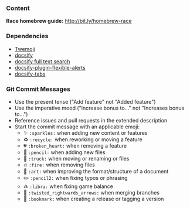 ### Content
**Race homebrew guide:** http://bit.ly/homebrew-race

### Dependencies
- [Twemoji](https://github.com/twitter/twemoji)
- [docsify](https://docsify.js.org/#/?id=docsify)
- [docsify full text search](https://docsify.js.org/#/plugins?id=full-text-search)
- [docsify-plugin-flexible-alerts](https://github.com/zanfab/docsify-plugin-flexible-alerts)
- [docsify-tabs](https://github.com/jhildenbiddle/docsify-tabs)

### Git Commit Messages

- Use the present tense ("Add feature" not "Added feature")
- Use the imperative mood ("Increase bonus to..." not "Increases bonus to...")
- Reference issues and pull requests in the extended description
- Start the commit message with an applicable emoji:
	- :sparkles: `:sparkles:` when adding new content or features
	- :recycle: `:recycle:` when reworking or moving a feature
	- :broken_heart: `:broken_heart:` when removing a feature
	- :pencil: `:pencil:` when adding new files
	- :truck: `:truck:` when moving or renaming or files
	- :fire: `:fire:` when removing files
	- :art: `:art:` when improving the format/structure of a document
	- :pencil2: `:pencil2:` when fixing typos or phrasing
	- :libra: `:libra:` when fixing game balance
	- :twisted_rightwards_arrows: `:twisted_rightwards_arrows:` when merging branches
	- :bookmark: `:bookmark:` when creating a release or tagging a version
